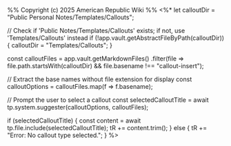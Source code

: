 %%
Copyright (c) 2025 American Republic Wiki
%%
<%*
let calloutDir = "Public Personal Notes/Templates/Callouts"; 

// Check if 'Public Notes/Templates/Callouts' exists; if not, use 'Templates/Callouts' instead
if (!app.vault.getAbstractFileByPath(calloutDir)) {
  calloutDir = "Templates/Callouts";
}

const calloutFiles = app.vault.getMarkdownFiles() .filter(file => file.path.startsWith(calloutDir) && file.basename !== "callout-insert");

// Extract the base names without file extension for display
const calloutOptions = calloutFiles.map(f => f.basename);

// Prompt the user to select a callout
const selectedCalloutTitle = await tp.system.suggester(calloutOptions, calloutFiles); 

if (selectedCalloutTitle) { 
   const content = await tp.file.include(selectedCalloutTitle); 
   tR += content.trim(); 
} else { 
    tR += "Error: No callout type selected."; 
}
%>
